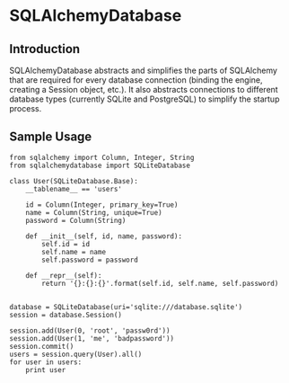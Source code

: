 # SQLAlchemyDatabase

## Introduction

SQLAlchemyDatabase abstracts and simplifies the parts of SQLAlchemy that are
required for every database connection (binding the engine, creating a Session
object, etc.). It also abstracts connections to different database types
(currently SQLite and PostgreSQL) to simplify the startup process.

## Sample Usage

	from sqlalchemy import Column, Integer, String
	from sqlalchemydatabase import SQLiteDatabase

	class User(SQLiteDatabase.Base):
		__tablename__ == 'users'

		id = Column(Integer, primary_key=True)
		name = Column(String, unique=True)
		password = Column(String)

		def __init__(self, id, name, password):
			self.id = id
			self.name = name
			self.password = password

		def __repr__(self):
			return '{}:{}:{}'.format(self.id, self.name, self.password)


	database = SQLiteDatabase(uri='sqlite:///database.sqlite')
	session = database.Session()

	session.add(User(0, 'root', 'passw0rd'))
	session.add(User(1, 'me', 'badpassword'))
	session.commit()
	users = session.query(User).all()
	for user in users:
		print user

